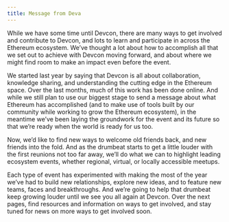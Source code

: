 ```yaml
---
title: Message from Deva
---
```


While we have some time until Devcon, there are many ways to get involved and contribute to Devcon, and lots to learn and participate in across the Ethereum ecosystem. We’ve thought a lot about how to accomplish all that we set out to achieve with Devcon moving forward, and about where we might find room to make an impact even before the event.

We started last year by saying that Devcon is all about collaboration, knowledge sharing, and understanding the cutting edge in the Ethereum space. Over the last months, much of this work has been done online. And while we still plan to use our biggest stage to send a message about what Ethereum has accomplished (and to make use of tools built by our community while working to grow the Ethereum ecosystem), in the meantime we’ve been laying the groundwork for the event and its future so that we’re ready when the world is ready for us too.

Now, we’d like to find new ways to welcome old friends back, and new friends into the fold. And as the drumbeat starts to get a little louder with the first reunions not too far away, we’ll do what we can to highlight leading ecosystem events, whether regional, virtual, or locally accessible meetups.

Each type of event has experimented with making the most of the year we’ve had to build new relationships, explore new ideas, and to feature new teams, faces and breakthroughs. And we’re going to help that drumbeat keep growing louder until we see you all again at Devcon. Over the next pages, find resources and information on ways to get involved, and stay tuned for news on more ways to get involved soon.
